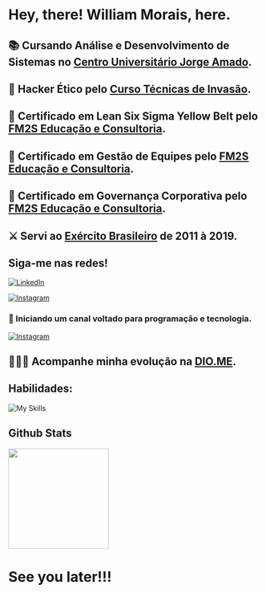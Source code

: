 # Hey, there! William Morais, here.

## 📚 Cursando Análise e Desenvolvimento de Sistemas no [Centro Universitário Jorge Amado](https://www.unijorge.edu.br/).

## 🎩 Hacker Ético pelo [Curso Técnicas de Invasão](https://sl.tecnicasdeinvasao.com/).

## 🥋 Certificado em Lean Six Sigma Yellow Belt pelo [FM2S Educação e Consultoria](https://ead.fm2s.com.br/).

## 🧱 Certificado em Gestão de Equipes pelo [FM2S Educação e Consultoria](https://ead.fm2s.com.br/).

## 🤵 Certificado em Governança Corporativa pelo [FM2S Educação e Consultoria](https://ead.fm2s.com.br/).

## ⚔ Servi ao [Exército Brasileiro](https://www.eb.mil.br/) de 2011 à 2019.

## Siga-me nas redes!

[![LinkedIn](https://img.shields.io/badge/LinkedIn-000?style=for-the-badge&logo=linkedin&logoColor=0E76A8)](https://www.linkedin.com/in/william-morais-19b199151/) 

[![Instagram](https://img.shields.io/badge/Instagram-000?style=for-the-badge&logo=instagram&logoColor=#cc16a8)](https://www.instagram.com/wl.williamlenon/)

### 🚀 Iniciando um canal voltado para programação e tecnologia.

[![Instagram](https://img.shields.io/badge/Instagram-000?style=for-the-badge&logo=instagram&logoColor=#cc16a8)](https://www.instagram.com/simplecode.me/)

## 🏃🏽‍♂️ Acompanhe minha evolução na [DIO.ME](https://www.dio.me/users/wl_williamlenon).

## Habilidades:

![My Skills](https://skillicons.dev/icons?i=java,html,css,git,github,python,c,vscode&theme=dark)

## Github Stats

  <a href="https://github.com/Schadelkonig">
    <img height="200em" src="https://github-readme-stats-sigma-five.vercel.app/api?username=Schadelkonig&show_icons=true&theme=tokyonight"/>
    
  </a>

# See you later!!!
